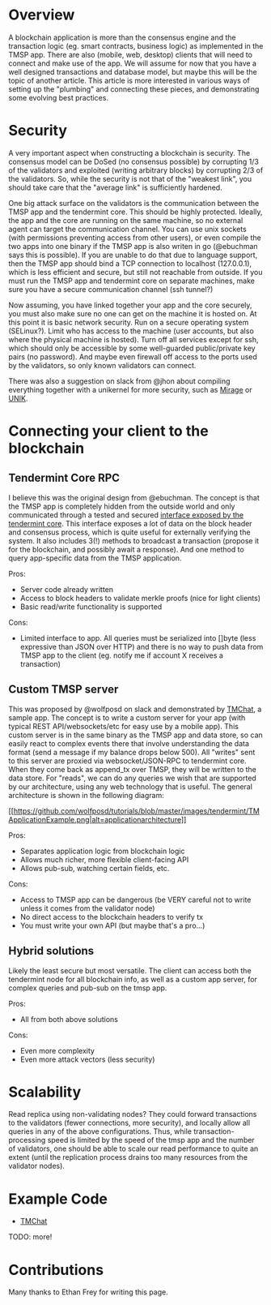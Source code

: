 # Overview

A blockchain application is more than the consensus engine and the transaction logic (eg. smart contracts, business logic) as implemented in the TMSP app.  There are also (mobile, web, desktop) clients that will need to connect and make use of the app.  We will assume for now that you have a well designed transactions and database model, but maybe this will be the topic of another article.  This article is more interested in various ways of setting up the "plumbing" and connecting these pieces, and demonstrating some evolving best practices.

# Security

A very important aspect when constructing a blockchain is security.  The consensus model can be DoSed (no consensus possible) by corrupting 1/3 of the validators and exploited (writing arbitrary blocks) by corrupting 2/3 of the validators. So, while the security is not that of the "weakest link", you should take care that the "average link" is sufficiently hardened.

One big attack surface on the validators is the communication between the TMSP app and the tendermint core.  This should be highly protected. Ideally, the app and the core are running on the same machine, so no external agent can target the communication channel.  You can use unix sockets (with permissions preventing access from other users), or even compile the two apps into one binary if the TMSP app is also writen in go (@ebuchman says this is possible). If you are unable to do that due to language support, then the TMSP app should bind a TCP connection to localhost (127.0.0.1), which is less efficient and secure, but still not reachable from outside.  If you must run the TMSP app and tendermint core on separate machines, make sure you have a secure communication channel (ssh tunnel?)

Now assuming, you have linked together your app and the core securely, you must also make sure no one can get on the machine it is hosted on.  At this point it is basic network security. Run on a secure operating system (SELinux?). Limit who has access to the machine (user accounts, but also where the physical machine is hosted).  Turn off all services except for ssh, which should only be accessible by some well-guarded public/private key pairs (no password). And maybe even firewall off access to the ports used by the validators, so only known validators can connect.

There was also a suggestion on slack from @jhon about compiling everything together with a unikernel for more security, such as [Mirage](https://mirage.io) or [UNIK](https://github.com/emc-advanced-dev/unik).

# Connecting your client to the blockchain

## Tendermint Core RPC

I believe this was the original design from @ebuchman.  The concept is that the TMSP app is completely hidden from the outside world and only communicated through a tested and secured [interface exposed by the tendermint core](../RPC).  This interface exposes a lot of data on the block header and consensus process, which is quite useful for externally verifying the system.  It also includes 3(!) methods to broadcast a transaction (propose it for the blockchain, and possibly await a response).  And one method to query app-specific data from the TMSP application.

Pros:
* Server code already written
* Access to block headers to validate merkle proofs (nice for light clients)
* Basic read/write functionality is supported

Cons:
* Limited interface to app.  All queries must be serialized into []byte (less expressive than JSON over HTTP) and there is no way to push data from TMSP app to the client (eg. notify me if account X receives a transaction)

## Custom TMSP server

This was proposed by @wolfposd on slack and demonstrated by [TMChat](https://github.com/wolfposd/TMChat), a sample app. The concept is to write a custom server for your app (with typical REST API/websockets/etc for easy use by a mobile app). This custom server is in the same binary as the TMSP app and data store, so can easily react to complex events there that involve understanding the data format (send a message if my balance drops below 500). All "writes" sent to this server are proxied via websocket/JSON-RPC to tendermint core.  When they come back as append_tx over TMSP, they will be written to the data store. For "reads", we can do any queries we wish that are supported by our architecture, using any web technology that is useful. The general architecture is shown in the following diagram:

[[https://github.com/wolfposd/tutorials/blob/master/images/tendermint/TMApplicationExample.png|alt=applicationarchitecture]]

Pros:
* Separates application logic from blockchain logic
* Allows much richer, more flexible client-facing API
* Allows pub-sub, watching certain fields, etc.

Cons:
* Access to TMSP app can be dangerous (be VERY careful not to write unless it comes from the validator node)
* No direct access to the blockchain headers to verify tx
* You must write your own API (but maybe that's a pro...)



## Hybrid solutions

Likely the least secure but most versatile.  The client can access both the tendermint node for all blockchain info, as well as a custom app server, for complex queries and pub-sub on the tmsp app.

Pros:
* All from both above solutions

Cons:
* Even more complexity
* Even more attack vectors (less security)

# Scalability

Read replica using non-validating nodes?  They could forward transactions to the validators (fewer connections, more security), and locally allow all queries in any of the above configurations. Thus, while transaction-processing speed is limited by the speed of the tmsp app and the number of validators, one should be able to scale our read performance to quite an extent (until the replication process drains too many resources from the validator nodes).

# Example Code

* [TMChat](https://github.com/wolfposd/TMChat)

TODO: more!

# Contributions


Many thanks to Ethan Frey for writing this page.
